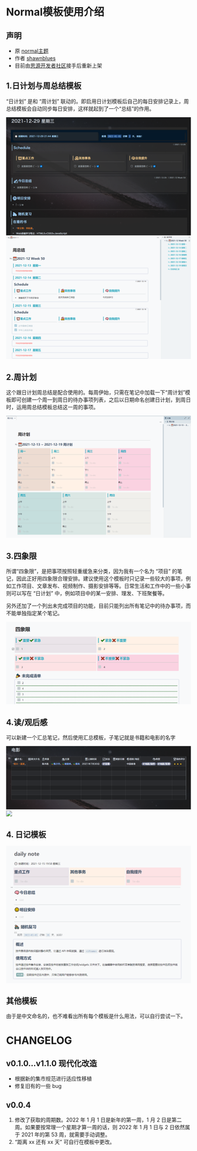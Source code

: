 # Normal模板使用介绍

## 声明

- 原 [normal主题](https://github.com/shawnblues/normal)
- 作者 [shawnblues](https://github.com/shawnblues)
- 目前由[思源开发者社区](https://github.com/siyuan-community)接手后重新上架

## 1.日计划与周总结模板

“日计划” 是和 “周计划” 联动的。即启用日计划模板后自己的每日安排记录上，周总结模板会自动同步每日安排，这样就起到了一个“总结”的作用。


![日计划][2]
![周总结][3]


## 2.周计划

这个跟日计划周总结是配合使用的。每周伊始，只需在笔记中加载一下“周计划”模板即可创建一个周一到周日的待办事项列表，之后以日期命名创建日计划，到周日时，运用周总结模板总结这一周的事项。

![周计划][4]


## 3.四象限

所谓“四象限”，是把事项按照轻重缓急来分类，因为我有一个名为 “项目” 的笔记，因此正好用四象限合理安排。建议使用这个模板时只记录一些较大的事项，例如工作项目、文章发布、视频制作、摄影安排等等。日常生活和工作中的一些小事则可以写在 “日计划” 中，例如项目中的某一安排、理发、下班聚餐等。

另外还加了一个列出未完成项目的功能，目前只能列出所有笔记中的待办事项，而不能单独指定某个笔记。

![四象限][6]

## 4.读/观后感

可以新建一个汇总笔记，然后使用汇总模板，子笔记就是书籍和电影的名字

![请输入图片描述][7]
![][10]

## 4. 日记模板

![日记模板][5]

## 其他模板

由于是中文命名的，也不难看出所有每个模板是什么用法，可以自行尝试一下。





  [1]: https://pic.somepic.cn/img/%E6%A8%A1%E6%9D%BF%E6%B1%87%E6%80%BB.png
  [2]: preview.png
  [3]: assets/周总结.png
  [4]: assets/周计划.png
  [5]: assets/dailynote.png
  [6]: assets/四象限.png
  [7]: assets/电影汇总.png
  [8]: https://github.com/shawnblues/normal
  [9]: https://ifblog.lanzouy.com/i1SyGxpqp1a
  [10]:assets/电影.png

# CHANGELOG

## v0.1.0...v1.1.0 现代化改造

- 根据新的集市规范进行适应性移植
- 修复旧有的一些 bug

## v0.0.4

1. 修改了获取的周期数。2022 年 1 月 1 日是新年的第一周，1 月 2 日是第二周。如果要按常理一个星期才算一周的话，则 2022 年 1 月 1 日与 2 日依然属于 2021 年的第 53 周，就需要手动调整。
2. “距离 xx 还有 xx 天” 可自行在模板中更改。
